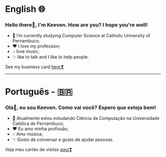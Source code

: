 # English 🌐
### Hello there👋, I'm Keeven. How are you? I hope you're well!
* 🚀 I’m currently studying Computer Science at Catholic University of Pernambuco;
* ❤ I love my profession;
* 🎶 love music;
* ✨ like to talk and I like to help people.

See my business card [here❣](https://business-card-git-main.progkeeven.vercel.app/)

***

# Português - 🇧🇷
### Olá👋, eu sou Keeven. Como vai você? Espero que esteja bem!
* 🚀 Atualmente estou estudando Ciência da Computação na Universidade Católica de Pernambuco;
* ❤ Eu amo minha profissão;
* 🎶 Amo música;
* ✨ Gosto de conversar e gosto de ajudar pessoas.

Veja meu cartão de visitas [aqui❣](https://business-card-git-main.progkeeven.vercel.app/)
<!--
**ProgKeeven/ProgKeeven** is a ✨ _special_ ✨ repository because its `README.md` (this file) appears on your GitHub profile.

Here are some ideas to get you started:

- 🔭 I’m currently working on ...
- 🌱 I’m currently learning ...
- 👯 I’m looking to collaborate on ...
- 🤔 I’m looking for help with ...
- 💬 Ask me about HTML, JavaScript, CSS, React, Node JS, or Bootstrap
- 📫 How to reach me: ...
- 😄 Pronouns: ...
- ⚡ Fun fact: ...
-->
